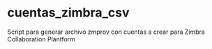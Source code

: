 # cuentas_zimbra_csv
Script para generar archivo zmprov con cuentas a crear para Zimbra Collaboration Plantform
